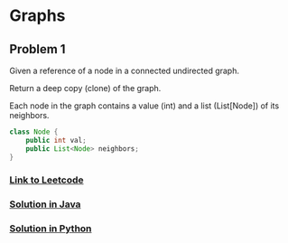 # Graphs

## Problem 1

Given a reference of a node in a connected undirected graph.

Return a deep copy (clone) of the graph.

Each node in the graph contains a value (int) and a list (List[Node]) of its neighbors.

```java
class Node {
    public int val;
    public List<Node> neighbors;
}
```

### [Link to Leetcode](https://leetcode.com/problems/clone-graph/)
### [Solution in Java](Solution.java#L5)
### [Solution in Python](solution.py#L3)

